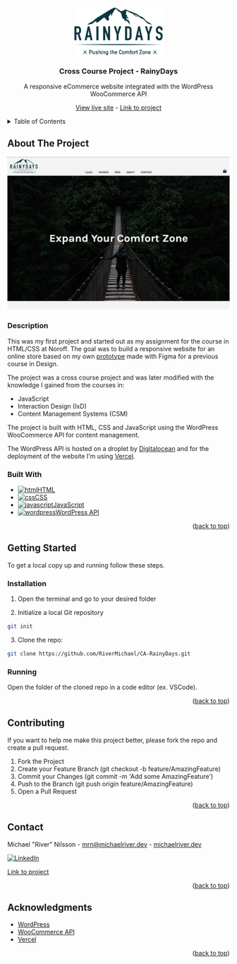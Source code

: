 <a id="readme-top"></a>

<!-- PROJECT LOGO -->
<br />
<div align="center">
  <a href="https://github.com/RiverMichael/CA-RainyDays">
    <img src="images/logo.png" alt="Logo" width="200" height="">
  </a>

<h3>Cross Course Project - RainyDays</h3>
<p>A responsive eCommerce website integrated with the WordPress WooCommerce API</p>

<a href="https://rainydays.michaelriver.dev">View live site</a> - <a href="https://github.com/RiverMichael/CA-RainyDays"> Link to project</a>

</div>

<!-- TABLE OF CONTENTS -->
<details>
  <summary>Table of Contents</summary>
  <ol>
    <li>
      <a href="#about-the-project">About The Project</a>
      <ul>
        <li><a href="#description">Description</a>
        <li><a href="#built-with">Built With</a></li>
      </ul>
    </li>
    <li>
      <a href="#getting-started">Getting Started</a>
      <ul>
        <li><a href="#installation">Installation</a></li>
        <li><a href="#Running">Installation</a></li>
      </ul>
    </li>
    <li><a href="#contributing">Contributing</a></li>
    <li><a href="#contact">Contact</a></li>
    <li><a href="#acknowledgments">Acknowledgments</a></li>
  </ol>
</details>

<!-- ABOUT THE PROJECT -->

## About The Project

[![RainyDays Screen Shot][product-screenshot]][live-site]

### Description

This was my first project and started out as my assignment for the course in HTML/CSS at Noroff. The goal was to build a responsive website for an online store based on my own [prototype][figma-link] made with Figma for a previous course in Design.

The project was a cross course project and was later modified with the knowledge I gained from the courses in:

- JavaScript
- Interaction Design (IxD)
- Content Management Systems (CSM)

The project is built with HTML, CSS and JavaScript using the WordPress WooCommerce API for content management.

The WordPress API is hosted on a droplet by [Digitalocean](https://www.digitalocean.com) and for the deployment of the website I'm using [Vercel](https://www.vercel.com).

### Built With

- <a href="https://developer.mozilla.org/en-US/docs/Web/HTML"><img src="https://raw.githubusercontent.com/rahuldkjain/github-profile-readme-generator/master/src/images/icons/FrontendDevelopment/html.svg" alt="html" height="30" width="40">HTML</a>
- <a href="https://developer.mozilla.org/en-US/docs/Web/CSS" target="_blank"><img src="https://raw.githubusercontent.com/rahuldkjain/github-profile-readme-generator/master/src/images/icons/FrontendDevelopment/css.svg" alt="css" height="30" width="40">CSS</a>
- <a href="https://developer.mozilla.org/en-US/docs/Web/JavaScript" target="_blank"><img src="https://raw.githubusercontent.com/rahuldkjain/github-profile-readme-generator/master/src/images/icons/ProgrammingLanguages/javascript.svg" alt="javascript" height="30" width="40">JavaScript</a>
- <a href="https://www.wordpress.org" target="_blank"><img src="https://raw.githubusercontent.com/rahuldkjain/github-profile-readme-generator/master/src/images/icons/Social/wordpress.svg" alt="wordpress" height="30" width="40">WordPress API</a>

<p align="right">(<a href="#readme-top">back to top</a>)</p>

<!-- GETTING STARTED -->

## Getting Started

To get a local copy up and running follow these steps.

<!-- INSTALLATION -->

### Installation

1. Open the terminal and go to your desired folder

2. Initialize a local Git repository

```sh
git init
```

3. Clone the repo:

```sh
git clone https://github.com/RiverMichael/CA-RainyDays.git
```

### Running

Open the folder of the cloned repo in a code editor (ex. VSCode).

<p align="right">(<a href="#readme-top">back to top</a>)</p>

<!-- CONTRIBUTING -->

## Contributing

If you want to help me make this project better, please fork the repo and create a pull request.

1. Fork the Project
2. Create your Feature Branch (git checkout -b feature/AmazingFeature)
3. Commit your Changes (git commit -m 'Add some AmazingFeature')
4. Push to the Branch (git push origin feature/AmazingFeature)
5. Open a Pull Request

<p align="right">(<a href="#readme-top">back to top</a>)</p>

<!-- CONTACT -->

## Contact

Michael "River" Nilsson - [mrn@michaelriver.dev](mailto:mrn@michaelriver.dev) - [michaelriver.dev](https://www.michaelriver.dev)

[![LinkedIn][linkedin-shield]][linkedin-url]

[Link to project][github-repo]

<p align="right">(<a href="#readme-top">back to top</a>)</p>

<!-- AACKNOWLEDGMENTS -->

## Acknowledgments

- [WordPress](https://www.wordpress.org)
- [WooCommerce API](https://woocommerce.github.io/woocommerce-rest-api-docs)
- [Vercel](https://www.vercel.com)

<p align="right">(<a href="#readme-top">back to top</a>)</p>

<!-- MARKDOWN LINKS & IMAGES -->

[github-repo]: https://github.com/RiverMichael/CA-RainyDays
[live-site]: https://rainydays.michaelriver.dev
[product-screenshot]: images/rainydays_screen-shot.jpg
[figma-link]: https://www.figma.com/file/jQUUUyH8iHJmAXO375aD4N/RainyDays
[linkedin-shield]: https://img.shields.io/badge/-LinkedIn-black.svg?style=for-the-badge&logo=linkedin&colorB=555
[linkedin-url]: https://www.linkedin.com/in/michaelrivernilsson
